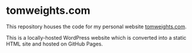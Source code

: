 tomweights.com
==============

This repository houses the code for my personal website [tomweights.com](https://tomweights.com).

This is a locally-hosted WordPress website which is converted into a static HTML site and hosted on GitHub Pages.